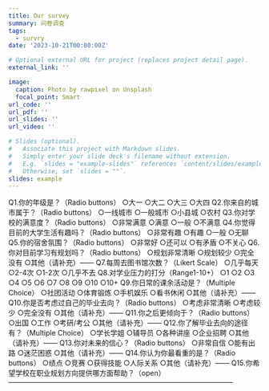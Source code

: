 ```yaml
---
title: Our survey
summary: 问卷调查
tags:
  - survry
date: '2023-10-21T00:00:00Z'

# Optional external URL for project (replaces project detail page).
external_link: ''

image:
  caption: Photo by rawpixel on Unsplash
  focal_point: Smart
url_code: ''
url_pdf: ''
url_slides: ''
url_video: ''

# Slides (optional).
#   Associate this project with Markdown slides.
#   Simply enter your slide deck's filename without extension.
#   E.g. `slides = "example-slides"` references `content/slides/example-slides.md`.
#   Otherwise, set `slides = ""`.
slides: example
---
```

Q1.你的年级是？（Radio buttons）
○大一		○大二		○大三		○大四
Q2.你来自的城市属于？（Radio buttons）
○一线城市		○一般城市		○小县城		○农村
Q3.你对学校的满意度？（Radio buttons）
○非常满意		○满意		○一般		○不满意
Q4.你觉得目前的大学生活有趣吗？（Radio buttons）
○非常有趣		○有趣		○一般		○无聊
Q5.你的宿舍氛围？（Radio buttons）
○非常好		○还可以		○有矛盾		○不关心
Q6.你对目前学习有规划吗？（Radio buttons）
○规划非常清晰		○规划较少		○完全没有		○其他（请补充）——
Q7.每周去图书馆次数？（Likert Scale）
○几乎每天		○2-4次		○1-2次		○几乎不去
Q8.对学业压力的打分（Range1-10+）
○1	○2	○3	○4	○5	○6	○7	○8	○9	○10	 ○10+
Q9.你日常的课余活动是？（Multiple Choice）
○社团活动	○体育锻炼	○手机娱乐	○看书休闲	○其他（请补充）——
Q10.你是否考虑过自己的毕业去向？（Radio buttons）
○考虑非常清晰		○考虑较少		○完全没有		○其他（请补充）——
Q11.你之后更倾向于？（Radio buttons）
○出国		○工作		○考研/考公		○其他（请补充）——
Q12.你了解毕业去向的途径有？（Multiple Choice）
○学长学姐	○辅导员		○各种讲座	○企业招聘	○其他（请补充）——
Q13.你对未来的信心？（Radio buttons）
○非常自信		○能有出路		○迷茫困惑		○其他（请补充）——
Q14.你认为你最看重的是？（Radio buttons）
○绩点	 ○竞赛	 ○获得技能	 ○人际关系	 ○其他（请补充）——
Q15.你希望学校在职业规划方向提供哪方面帮助？（open）
————————————————————————————————